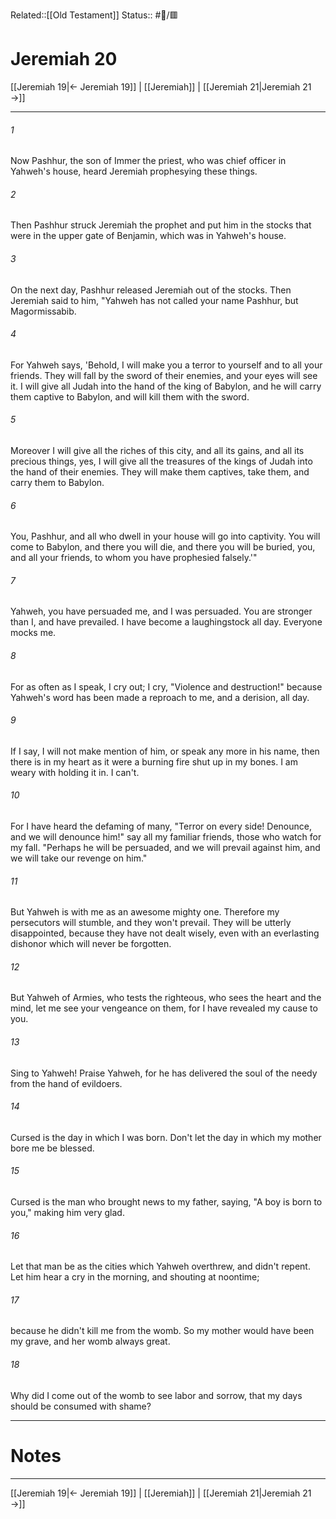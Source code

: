 Related::[[Old Testament]]
Status:: #📖/🟥
# Jeremiah 20

[[Jeremiah 19|← Jeremiah 19]] | [[Jeremiah]] | [[Jeremiah 21|Jeremiah 21 →]]
***



###### 1 
Now Pashhur, the son of Immer the priest, who was chief officer in Yahweh's house, heard Jeremiah prophesying these things. 

###### 2 
Then Pashhur struck Jeremiah the prophet and put him in the stocks that were in the upper gate of Benjamin, which was in Yahweh's house. 

###### 3 
On the next day, Pashhur released Jeremiah out of the stocks. Then Jeremiah said to him, "Yahweh has not called your name Pashhur, but Magormissabib. 

###### 4 
For Yahweh says, 'Behold, I will make you a terror to yourself and to all your friends. They will fall by the sword of their enemies, and your eyes will see it. I will give all Judah into the hand of the king of Babylon, and he will carry them captive to Babylon, and will kill them with the sword. 

###### 5 
Moreover I will give all the riches of this city, and all its gains, and all its precious things, yes, I will give all the treasures of the kings of Judah into the hand of their enemies. They will make them captives, take them, and carry them to Babylon. 

###### 6 
You, Pashhur, and all who dwell in your house will go into captivity. You will come to Babylon, and there you will die, and there you will be buried, you, and all your friends, to whom you have prophesied falsely.'" 

###### 7 
Yahweh, you have persuaded me, and I was persuaded. You are stronger than I, and have prevailed. I have become a laughingstock all day. Everyone mocks me. 

###### 8 
For as often as I speak, I cry out; I cry, "Violence and destruction!" because Yahweh's word has been made a reproach to me, and a derision, all day. 

###### 9 
If I say, I will not make mention of him, or speak any more in his name, then there is in my heart as it were a burning fire shut up in my bones. I am weary with holding it in. I can't. 

###### 10 
For I have heard the defaming of many, "Terror on every side! Denounce, and we will denounce him!" say all my familiar friends, those who watch for my fall. "Perhaps he will be persuaded, and we will prevail against him, and we will take our revenge on him." 

###### 11 
But Yahweh is with me as an awesome mighty one. Therefore my persecutors will stumble, and they won't prevail. They will be utterly disappointed, because they have not dealt wisely, even with an everlasting dishonor which will never be forgotten. 

###### 12 
But Yahweh of Armies, who tests the righteous, who sees the heart and the mind, let me see your vengeance on them, for I have revealed my cause to you. 

###### 13 
Sing to Yahweh! Praise Yahweh, for he has delivered the soul of the needy from the hand of evildoers. 

###### 14 
Cursed is the day in which I was born. Don't let the day in which my mother bore me be blessed. 

###### 15 
Cursed is the man who brought news to my father, saying, "A boy is born to you," making him very glad. 

###### 16 
Let that man be as the cities which Yahweh overthrew, and didn't repent. Let him hear a cry in the morning, and shouting at noontime; 

###### 17 
because he didn't kill me from the womb. So my mother would have been my grave, and her womb always great. 

###### 18 
Why did I come out of the womb to see labor and sorrow, that my days should be consumed with shame?

---
# Notes


***
[[Jeremiah 19|← Jeremiah 19]] | [[Jeremiah]] | [[Jeremiah 21|Jeremiah 21 →]]
